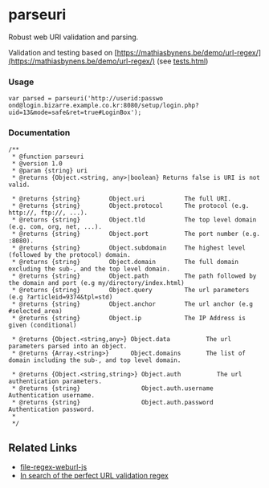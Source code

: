 # parseuri
Robust web URI validation and parsing.

Validation and testing based on [https://mathiasbynens.be/demo/url-regex/](https://mathiasbynens.be/demo/url-regex/) (see [tests.html](tests.html))


### Usage
```
var parsed = parseuri('http://userid:passwo ond@login.bizarre.example.co.kr:8080/setup/login.php?uid=13&mode=safe&ret=true#LoginBox');
```

### Documentation
```
/**
 * @function parseuri
 * @version 1.0
 * @param {string} uri
 * @returns {Object.<string, any>|boolean} Returns false is URI is not valid.

 * @returns {string}        Object.uri           The full URI.
 * @returns {string}        Object.protocol      The protocol (e.g. http://, ftp://, ...).
 * @returns {string}        Object.tld           The top level domain (e.g. com, org, net, ...).
 * @returns {string}        Object.port          The port number (e.g. :8080).
 * @returns {string}        Object.subdomain     The highest level (followed by the protocol) domain.
 * @returns {string}        Object.domain        The full domain excluding the sub-, and the top level domain.
 * @returns {string}        Object.path          The path followed by the domain and port (e.g my/directory/index.html)
 * @returns {string}        Object.query         The url parameters (e.g ?articleid=9374&tpl=std)
 * @returns {string}        Object.anchor        The url anchor (e.g #selected_area)
 * @returns {string}        Object.ip            The IP Address is given (conditional)

 * @returns {Object.<string,any>} Object.data          The url parameters parsed into an object.
 * @returns {Array.<string>}      Object.domains       The list of domain including the sub-, and top level domain.

 * @returns {Object.<string,string>} Object.auth          The url authentication parameters.
 * @returns {string}                 Object.auth.username Authentication username.
 * @returns {string}                 Object.auth.password Authentication password.
 *
 */
```

Related Links
-------------

- [file-regex-weburl-js](https://gist.github.com/dperini/729294#file-regex-weburl-js)
- [In search of the perfect URL validation regex](https://mathiasbynens.be/demo/url-regex/)